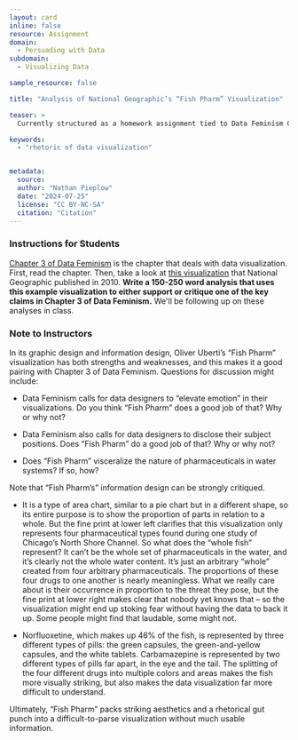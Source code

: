 ```yaml
---
layout: card
inline: false
resource: Assignment
domain:
  - Persuading with Data
subdomain:
  - Visualizing Data

sample_resource: false

title: "Analysis of National Geographic’s “Fish Pharm” Visualization"

teaser: >
  Currently structured as a homework assignment tied to Data Feminism Chapter 3, this lesson could also be used as an in-class activity without the reading. It asks students to rhetorically analyze a provocative visualization published by National Geographic in 2010. 

keywords:
  - "rhetoric of data visualization"


metadata:
  source: 
  author: "Nathan Pieplow"
  date: "2024-07-25"
  license: "CC BY-NC-SA"
  citation: "Citation"
---
```


### Instructions for Students

[Chapter 3 of Data Feminism](https://data-feminism.mitpress.mit.edu/pub/5evfe9yd/release/5) is the chapter that deals with data visualization. First, read the chapter. Then, take a look at [this visualization](https://images.squarespace-cdn.com/content/v1/57015ce2f699bbaade573b14/1539207407042-OI17BYEM4EH445V0LI9U/natgeo_fishpills.png) that National Geographic published in 2010. **Write a 150-250 word analysis that uses this example visualization to either support or critique one of the key claims in Chapter 3 of Data Feminism.** We'll be following up on these analyses in class.

### Note to Instructors

In its graphic design and information design, Oliver Uberti’s “Fish Pharm” visualization has both strengths and weaknesses, and this makes it a good pairing with Chapter 3 of Data Feminism. Questions for discussion might include:

- Data Feminism calls for data designers to “elevate emotion” in their visualizations. Do you think “Fish Pharm” does a good job of that? Why or why not?

- Data Feminism also calls for data designers to disclose their subject positions. Does “Fish Pharm” do a good job of that? Why or why not?

- Does “Fish Pharm” visceralize the nature of pharmaceuticals in water systems? If so, how?

Note that “Fish Pharm’s” information design can be strongly critiqued. 

- It is a type of area chart, similar to a pie chart but in a different shape, so its entire purpose is to show the proportion of parts in relation to a whole. But the fine print at lower left clarifies that this visualization only represents four pharmaceutical types found during one study of Chicago’s North Shore Channel. So what does the “whole fish” represent? It can’t be the whole set of pharmaceuticals in the water, and it’s clearly not the whole water content. It’s just an arbitrary “whole” created from four arbitrary pharmaceuticals. The proportions of these four drugs to one another is nearly meaningless. What we really care about is their occurrence in proportion to the threat they pose, but the fine print at lower right makes clear that nobody yet knows that – so the visualization might end up stoking fear without having the data to back it up. Some people might find that laudable, some might not.

- Norfluoxetine, which makes up 46% of the fish, is represented by three different types of pills: the green capsules, the green-and-yellow capsules, and the white tablets. Carbamazepine is represented by two different types of pills far apart, in the eye and the tail. The splitting of the four different drugs into multiple colors and areas makes the fish more visually striking, but also makes the data visualization far more difficult to understand.

Ultimately, “Fish Pharm” packs striking aesthetics and a rhetorical gut punch into a difficult-to-parse visualization without much usable information.
